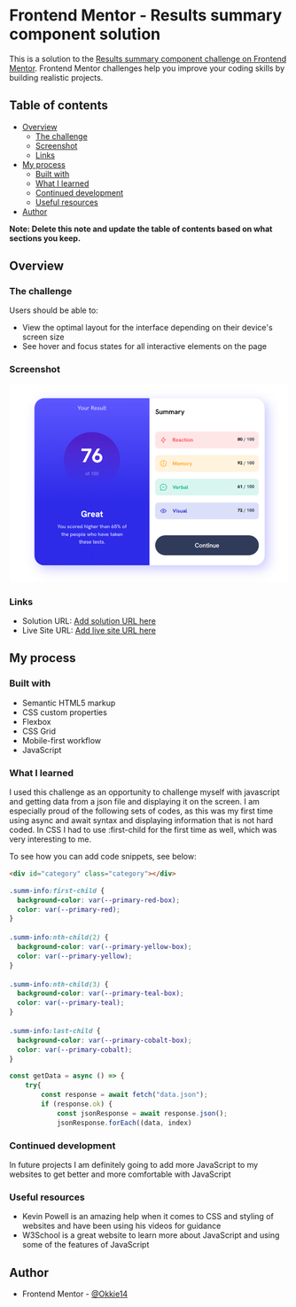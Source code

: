 # Frontend Mentor - Results summary component solution

This is a solution to the [Results summary component challenge on Frontend Mentor](https://www.frontendmentor.io/challenges/results-summary-component-CE_K6s0maV). Frontend Mentor challenges help you improve your coding skills by building realistic projects. 

## Table of contents

- [Overview](#overview)
  - [The challenge](#the-challenge)
  - [Screenshot](#screenshot)
  - [Links](#links)
- [My process](#my-process)
  - [Built with](#built-with)
  - [What I learned](#what-i-learned)
  - [Continued development](#continued-development)
  - [Useful resources](#useful-resources)
- [Author](#author)

**Note: Delete this note and update the table of contents based on what sections you keep.**

## Overview

### The challenge

Users should be able to:

- View the optimal layout for the interface depending on their device's screen size
- See hover and focus states for all interactive elements on the page

### Screenshot

![](./images/Project%20Screenshot.png)

### Links

- Solution URL: [Add solution URL here]()
- Live Site URL: [Add live site URL here]()

## My process

### Built with

- Semantic HTML5 markup
- CSS custom properties
- Flexbox
- CSS Grid
- Mobile-first workflow
- JavaScript

### What I learned

I used this challenge as an opportunity to challenge myself with javascript and getting data from a json file and displaying it on the screen. I am especially proud of the following sets of codes, as this was my first time using async and await syntax and displaying information that is not hard coded. In CSS I had to use :first-child for the first time as well, which was very interesting to me.

To see how you can add code snippets, see below:

```html
<div id="category" class="category"></div>
```
```css
.summ-info:first-child {
  background-color: var(--primary-red-box);
  color: var(--primary-red);
}

.summ-info:nth-child(2) {
  background-color: var(--primary-yellow-box);
  color: var(--primary-yellow);
}

.summ-info:nth-child(3) {
  background-color: var(--primary-teal-box);
  color: var(--primary-teal);
}

.summ-info:last-child {
  background-color: var(--primary-cobalt-box);
  color: var(--primary-cobalt);
}
```
```js
const getData = async () => {
    try{
        const response = await fetch("data.json");
        if (response.ok) {
            const jsonResponse = await response.json();
            jsonResponse.forEach((data, index)
```

### Continued development

In future projects I am definitely going to add more JavaScript to my websites to get better and more comfortable with JavaScript

### Useful resources

- Kevin Powell is an amazing help when it comes to CSS and styling of websites and have been using his videos for guidance
- W3School is a great website to learn more about JavaScript and using some of the features of JavaScript

## Author

- Frontend Mentor - [@Okkie14](https://www.frontendmentor.io/profile/Okkie14)